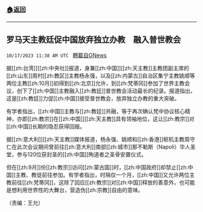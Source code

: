 ###  [:house:返回](README.md)
---


## 罗马天主教廷促中国放弃独立办教　融入普世教会
`10/17/2023 11:38 AM UTC ` [轉載自GNews](https://gnews.org/articles/1846568)

据[[zh:台湾]][[zh:中央社]]报道，身兼[[zh:中国]][[zh:天主教]]主教团副主席的[[zh:山东]]周村[[zh:教区]]主教杨永强，以及[[zh:内蒙古]]自治区集宁主教姚顺等两位主教[[zh:10月]]初得到[[zh:北京]]允许，到[[zh:梵蒂冈]]参加了世界主教会议，创下了[[zh:中国]]主教融入[[zh:教廷]]普世教会活动最长的纪录。报道指出，这是[[zh:教廷]]力促[[zh:中国]]接受普世教会，放弃独立办教的重大突破。

有学者指出，[[zh:中国]]主教与[[zh:教廷]]共融，等于再次确认梵中协议核心精神，亦即[[zh:教宗]]在[[zh:中国]][[zh:天主教]]具有领袖地位，这让[[zh:教宗]]对[[zh:中国]]长期的隐忍获得回报。

据[[zh:意大利]][[zh:天主教]]媒体报道，杨永强、姚顺和[[zh:香港]]枢机主教周守仁在此次会议期间曾前往[[zh:意大利]]南部[[zh:城市]]那不勒斯（Napoli）华人圣堂，参与120位获封圣的[[zh:中国]]殉道者之圣骨安置仪式。

但在[[zh:9月]]份[[zh:教宗]]访问[[zh:蒙古国]]时，[[zh:中国政府]]却禁止[[zh:中国]]主教、教徒前往参加。有学者指出，时隔仅一个月，[[zh:中国]]又允许两位主教前往[[zh:梵蒂冈]]，这除了回应[[zh:教宗]]对[[zh:中国]]释放的善意外，也可能是想利用世界性的大舞台，营造伪[[zh:宗教]]自由的意味。

（责编：王允）
